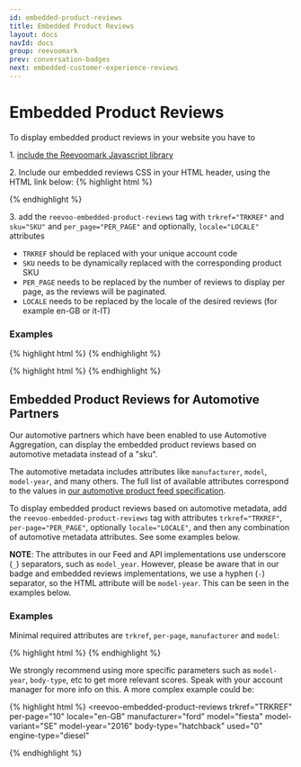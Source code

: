 ```yaml
---
id: embedded-product-reviews
title: Embedded Product Reviews
layout: docs
navId: docs
group: reevoomark
prev: conversation-badges
next: embedded-customer-experience-reviews
---
```



# Embedded Product Reviews

To display embedded product reviews in your website you have to

1\. [include the Reevoomark Javascript library](../javascript-library)


2\. Include our embedded reviews CSS in your HTML header, using the HTML link below:
{% highlight html %}
  <link rel="stylesheet" href="//mark.reevoo.com/stylesheets/reevoomark/embedded_reviews.css" type="text/css" />
{% endhighlight %}

3\. add the `reevoo-embedded-product-reviews` tag with `trkref="TRKREF"` and `sku="SKU"` and `per_page="PER_PAGE"` and optionally, `locale="LOCALE"` attributes

* `TRKREF` should be replaced with your unique account code
* `SKU` needs to be dynamically replaced with the corresponding product SKU
* `PER_PAGE` needs to be replaced by the number of reviews to display per page, as the reviews will be paginated.
* `LOCALE` needs to be replaced by the locale of the desired reviews (for example en-GB or it-IT)

### Examples

{% highlight html %}
<reevoo-embedded-product-reviews  trkref="TRKREF" sku="SKU" per-page="10"></reevoo-embedded-product-reviews>
{% endhighlight %}


{% highlight html %}
<reevoo-embedded-product-reviews  trkref="TRKREF" sku="SKU" per-page="10" locale="en-GB"></reevoo-embedded-product-reviews>
{% endhighlight %}



Embedded Product Reviews for Automotive Partners
------------------------------------------------

Our automotive partners which have been enabled to use Automotive Aggregation, can display the embedded product reviews based on automotive metadata instead of a "sku".

The automotive metadata includes attributes like `manufacturer`, `model`, `model-year`, and many others. The full list of available attributes correspond to the values in [our automotive product feed specification](../../feeds/feeds-automotive-product-fields).

To display embedded product reviews based on automotive metadata, add the `reevoo-embedded-product-reviews` tag with attributes `trkref="TRKREF"`, `per-page="PER_PAGE"`, optionally `locale="LOCALE"`, and then any combination of automotive metadata attributes. See some examples below.

**NOTE**: The attributes in our Feed and API implementations use underscore (`_`) separators, such as `model_year`. However, please be aware that in our badge and embedded reviews implementations, we use a hyphen (`-`) separator, so the HTML attribute will be `model-year`. This can be seen in the examples below.

### Examples

Minimal required attributes are `trkref`, `per-page`, `manufacturer` and `model`:

{% highlight html %}
<reevoo-embedded-product-reviews  trkref="TRKREF" per-page="10" manufacturer="ford" model="fiesta"></reevoo-embedded-product-reviews>
{% endhighlight %}

We strongly recommend using more specific parameters such as `model-year`, `body-type`, etc to get more relevant scores. Speak with your account manager for more info on this. A more complex example could be:

{% highlight html %}
<reevoo-embedded-product-reviews
    trkref="TRKREF"
    per-page="10"
    locale="en-GB"
    manufacturer="ford"
    model="fiesta"
    model-variant="SE"
    model-year="2016"
    body-type="hatchback"
    used="0"
    engine-type="diesel"
 ></reevoo-embedded-product-reviews>
{% endhighlight %}
